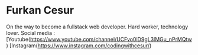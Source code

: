 # Furkan Cesur
On the way to become a fullstack web developer. Hard worker, technology lover.
Social media : [Youtube(https://www.youtube.com/channel/UCFvo0lD9gL3lMGu_nPrMQtw) [Instagram(https://www.instagram.com/codingwithcesur/)
